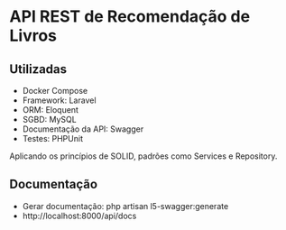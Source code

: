 # API REST de Recomendação de Livros

## Utilizadas
- Docker Compose
- Framework: Laravel
- ORM: Eloquent
- SGBD: MySQL
- Documentação da API: Swagger
- Testes: PHPUnit

Aplicando os princípios de SOLID, padrões como Services e Repository.


## Documentação
- Gerar documentação: php artisan l5-swagger:generate
- http://localhost:8000/api/docs
